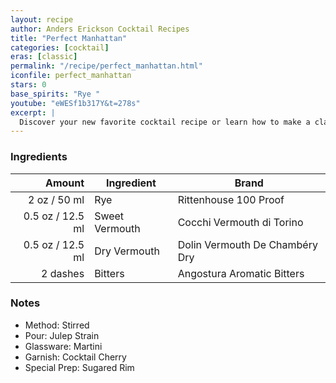 ```yaml
---
layout: recipe
author: Anders Erickson Cocktail Recipes
title: "Perfect Manhattan"
categories: [cocktail]
eras: [classic]
permalink: "/recipe/perfect_manhattan.html"
iconfile: perfect_manhattan
stars: 0
base_spirits: "Rye "
youtube: "eWESf1b317Y&t=278s"
excerpt: |
  Discover your new favorite cocktail recipe or learn how to make a classic drink—like the Old Fashioned, mojito, or White Russian—right at home.
---
```


### Ingredients

|   Amount | Ingredient     | Brand                          |
| -------: | -------------- | ------------------------------ |
|     2 oz / 50 ml | Rye            | Rittenhouse 100 Proof          |
|   0.5 oz / 12.5 ml | Sweet Vermouth | Cocchi Vermouth di Torino      |
|   0.5 oz / 12.5 ml | Dry Vermouth   | Dolin Vermouth De Chambéry Dry |
| 2 dashes | Bitters        | Angostura Aromatic Bitters     |

### Notes

- Method: Stirred
- Pour: Julep Strain
- Glassware: Martini
- Garnish: Cocktail Cherry
- Special Prep: Sugared Rim
